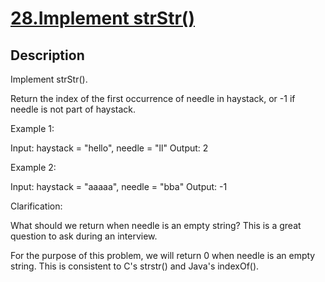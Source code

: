 # [28.Implement strStr()](https://leetcode.com/problems/implement-strstr/)
        
## Description
        
Implement strStr().

Return the index of the first occurrence of needle in haystack, or -1 if needle is not part of haystack.

Example 1:


Input: haystack = &quot;hello&quot;, needle = &quot;ll&quot;
Output: 2


Example 2:


Input: haystack = &quot;aaaaa&quot;, needle = &quot;bba&quot;
Output: -1


Clarification:

What should we return when needle is an empty string? This is a great question to ask during an interview.

For the purpose of this problem, we will return 0 when needle is an empty string. This is consistent to C&#39;s&nbsp;strstr() and Java&#39;s&nbsp;indexOf().
